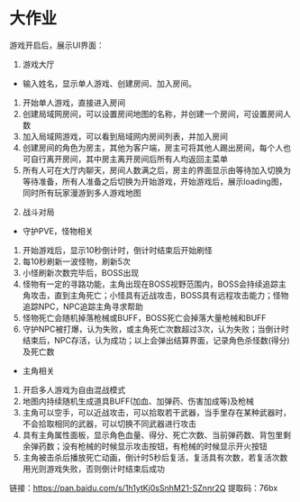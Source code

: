# 大作业

游戏开启后，展示UI界面：

1. 游戏大厅

  - 输入姓名，显示单人游戏、创建房间、加入房间。
  1) 开始单人游戏，直接进入房间
  2) 创建局域网房间，可以设置房间地图的名称，并创建一个房间，可设置房间人数
  3) 加入局域网游戏，可以看到局域网内房间列表，并加入房间
  4) 创建房间的角色为房主，其他为客户端，房主可将其他人踢出房间，每个人也可自行离开房间，其中房主离开房间后所有人均返回主菜单
  5) 所有人可在大厅内聊天，房间人数满之后，房主的界面显示由等待加入切换为等待准备，所有人准备之后切换为开始游戏，开始游戏后，展示loading图，同时所有玩家漫游到多人游戏地图

2. 战斗对局
  
  - 守护PVE，怪物相关
  1) 开始游戏后，显示10秒倒计时，倒计时结束后开始刷怪
  2) 每10秒刷新一波怪物，刷新5次
  3) 小怪刷新次数完毕后，BOSS出现
  4) 怪物有一定的寻路功能，主角出现在BOSS视野范围内，BOSS会持续追踪主角攻击，直到主角死亡；小怪具有近战攻击，BOSS具有远程攻击能力；怪物追踪NPC，NPC追踪主角寻求帮助
  7) 怪物死亡会随机掉落枪械或BUFF，BOSS死亡会掉落大量枪械和BUFF
  8) 守护NPC被打爆，认为失败，或主角死亡次数超过3次，认为失败；当倒计时结束后，NPC存活，认为成功；以上会弹出结算界面，记录角色杀怪数(得分)及死亡数
  
  - 主角相关
  1) 开启多人游戏为自由混战模式
  2) 地图内持续随机生成道具BUFF(加血、加弹药、伤害加成等)及枪械
  3) 主角可以空手，可以近战攻击，可以拾取若干武器，当手里存在某种武器时，不会拾取相同的武器，可以切换不同武器进行攻击
  4) 具有主角属性面板，显示角色血量、得分、死亡次数、当前弹药数、背包里剩余弹药数；没有枪械的时候显示攻击按钮，有枪械的时候显示开火按钮
  5) 主角被击杀后播放死亡动画，倒计时5秒后复活，复活具有次数，若复活次数用光则游戏失败，否则倒计时结束后成功

链接：https://pan.baidu.com/s/1h1ytKj0sSnhM21-SZnnr2Q 
提取码：76bx
